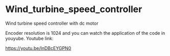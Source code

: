 # Wind_turbine_speed_controller
Wind turbine speed controller with dc motor

Encoder resolution is 1024 and you can watch the application of the code in youyube.
Youtube link:

https://youtu.be/InDBcEYGPN0
